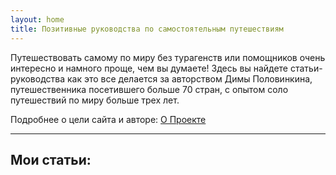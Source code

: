 ```yaml
---
layout: home
title: Позитивные руководства по самостоятельным путешествиям
---
```


Путешествовать самому по миру без турагенств или помощников очень интересно и намного проще, чем вы думаете! Здесь вы найдете статьи-руководства как это все делается за авторством Димы Половинкина, путешественника посетившего больше 70 стран, с опытом соло путешествий по миру больше трех лет.

Подробнее о цели сайта и авторе: <a href="about">О Проекте</a>

---

## Мои статьи:
